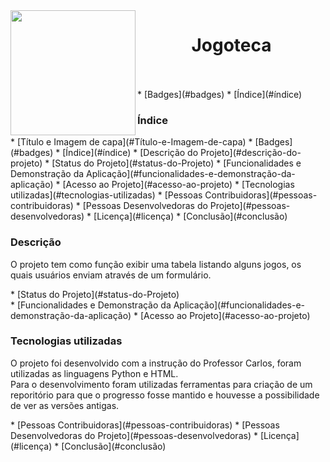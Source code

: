 <img align="left" width="200" height="200" src="https://user-images.githubusercontent.com/108819718/182240433-53826899-dbd7-4dfe-a81a-5a665941ef4f.jpg">
<h1 align="center"> Jogoteca </h1><br><br>
* [Badges](#badges)
* [Índice](#índice)
<h3> Índice</h3>
* [Título e Imagem de capa](#Título-e-Imagem-de-capa)
* [Badges](#badges)
* [Índice](#índice)
* [Descrição do Projeto](#descrição-do-projeto)
* [Status do Projeto](#status-do-Projeto)
* [Funcionalidades e Demonstração da Aplicação](#funcionalidades-e-demonstração-da-aplicação)
* [Acesso ao Projeto](#acesso-ao-projeto)
* [Tecnologias utilizadas](#tecnologias-utilizadas)
* [Pessoas Contribuidoras](#pessoas-contribuidoras)
* [Pessoas Desenvolvedoras do Projeto](#pessoas-desenvolvedoras)
* [Licença](#licença)
* [Conclusão](#conclusão)<br>
<h3> Descrição </h3>
<p> O projeto tem como função exibir uma tabela listando alguns jogos, os quais usuários enviam através de um formulário.</p>
* [Status do Projeto](#status-do-Projeto)<br>
* [Funcionalidades e Demonstração da Aplicação](#funcionalidades-e-demonstração-da-aplicação)
* [Acesso ao Projeto](#acesso-ao-projeto)
<h3> Tecnologias utilizadas </h3>
<p> O projeto foi desenvolvido com a instrução do Professor Carlos, foram utilizadas as linguagens Python e HTML.<br>Para o desenvolvimento foram utilizadas ferramentas para criação de um reporitório para que o progresso fosse mantido e houvesse a possibilidade de ver as versões antigas.</p> 
* [Pessoas Contribuidoras](#pessoas-contribuidoras)
* [Pessoas Desenvolvedoras do Projeto](#pessoas-desenvolvedoras)
* [Licença](#licença)
* [Conclusão](#conclusão)
